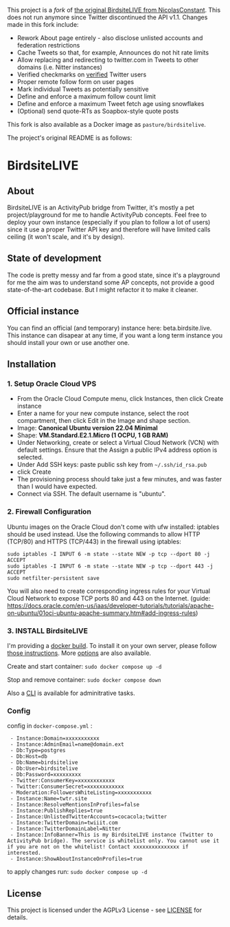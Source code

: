 This project is a *fork* of [the original BirdsiteLIVE from NicolasConstant](https://github.com/NicolasConstant/BirdsiteLive). 
This does not run anymore since Twitter discontinued the API v1.1. 
Changes made in this fork include:

* Rework About page entirely - also disclose unlisted accounts and federation restrictions
* Cache Tweets so that, for example, Announces do not hit rate limits
* Allow replacing and redirecting to twitter.com in Tweets to other domains (i.e. Nitter instances)
* Verified checkmarks on [verified](https://twitter.com/verified) Twitter users
* Proper remote follow form on user pages
* Mark individual Tweets as potentially sensitive
* Define and enforce a maximum follow count limit
* Define and enforce a maximum Tweet fetch age using snowflakes
* (Optional) send quote-RTs as Soapbox-style quote posts

This fork is also available as a Docker image as `pasture/birdsitelive`.

The project's original README is as follows:


# BirdsiteLIVE

## About

BirdsiteLIVE is an ActivityPub bridge from Twitter, it's mostly a pet project/playground for me to handle ActivityPub concepts. Feel free to deploy your own instance (especially if you plan to follow a lot of users) since it use a proper Twitter API key and therefore will have limited calls ceiling (it won't scale, and it's by design).

## State of development

The code is pretty messy and far from a good state, since it's a playground for me the aim was to understand some AP concepts, not provide a good state-of-the-art codebase. But I might refactor it to make it cleaner. 

## Official instance 

You can find an official (and temporary) instance here: beta.birdsite.live. This instance can disapear at any time, if you want a long term instance you should install your own or use another one. 

## Installation

### 1. Setup Oracle Cloud VPS

- From the Oracle Cloud Compute menu, click Instances, then click Create instance
- Enter a name for your new compute instance, select the root compartment, then click Edit in the Image and shape section.
- Image: **Canonical Ubuntu  version 22.04 Minimal**
- Shape: **VM.Standard.E2.1.Micro (1 OCPU, 1 GB RAM)**
- Under Networking, create or select a Virtual Cloud Network (VCN) with default settings. Ensure that the Assign a public IPv4 address option is selected.
- Under Add SSH keys: paste public ssh key from `~/.ssh/id_rsa.pub`
- click Create
- The provisioning process should take just a few minutes, and was faster than I would have expected.
- Connect via SSH. The default username is "ubuntu".

### 2. Firewall Configuration

Ubuntu images on the Oracle Cloud don't come with ufw installed: iptables should be used instead. Use the following commands to allow HTTP (TCP/80) and HTTPS (TCP/443) in the firewall using iptables:
``` 
sudo iptables -I INPUT 6 -m state --state NEW -p tcp --dport 80 -j ACCEPT
sudo iptables -I INPUT 6 -m state --state NEW -p tcp --dport 443 -j ACCEPT
sudo netfilter-persistent save
``` 
You will also need to create corresponding ingress rules for your Virtual Cloud Network to expose TCP ports 80 and 443 on the Internet. (guide: https://docs.oracle.com/en-us/iaas/developer-tutorials/tutorials/apache-on-ubuntu/01oci-ubuntu-apache-summary.htm#add-ingress-rules)

### 3. INSTALL BirdsiteLIVE

I'm providing a [docker build](https://hub.docker.com/r/nicolasconstant/birdsitelive). To install it on your own server, please follow [those instructions](https://github.com/NicolasConstant/BirdsiteLive/blob/master/INSTALLATION.md). More [options](https://github.com/NicolasConstant/BirdsiteLive/blob/master/VARIABLES.md) are also available.

Create and start container: `sudo docker compose up -d` 

Stop and remove container: `sudo docker compose down` 

Also a [CLI](https://github.com/NicolasConstant/BirdsiteLive/blob/master/BSLManager.md) is available for adminitrative tasks.

### Config 

config in `docker-compose.yml` :

``` 
 - Instance:Domain=xxxxxxxxxxx
 - Instance:AdminEmail=name@domain.ext
 - Db:Type=postgres
 - Db:Host=db
 - Db:Name=birdsitelive
 - Db:User=birdsitelive
 - Db:Password=xxxxxxxxx
 - Twitter:ConsumerKey=xxxxxxxxxxxx
 - Twitter:ConsumerSecret=xxxxxxxxxxxx
 - Moderation:FollowersWhiteListing=xxxxxxxxxxx
 - Instance:Name=twtr.site
 - Instance:ResolveMentionsInProfiles=false
 - Instance:PublishReplies=true
 - Instance:UnlistedTwitterAccounts=cocacola;twitter
 - Instance:TwitterDomain=twiiit.com
 - Instance:TwitterDomainLabel=Nitter
 - Instance:InfoBanner=This is my BirdsiteLIVE instance (Twitter to ActivityPub bridge). The service is whitelist only. You cannot use it if you are not on the whitelist! Contact xxxxxxxxxxxxxxx if interested.
 - Instance:ShowAboutInstanceOnProfiles=true
``` 
to apply changes run: `sudo docker compose up -d` 


## License

This project is licensed under the AGPLv3 License - see [LICENSE](https://github.com/NicolasConstant/BirdsiteLive/blob/master/LICENSE) for details.
